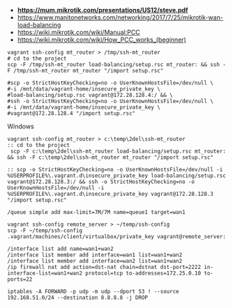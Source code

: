 * **https://mum.mikrotik.com/presentations/US12/steve.pdf**
* https://www.manitonetworks.com/networking/2017/7/25/mikrotik-wan-load-balancing
* https://wiki.mikrotik.com/wiki/Manual:PCC
* https://wiki.mikrotik.com/wiki/How_PCC_works_(beginner)

```shell
vagrant ssh-config mt_router > /tmp/ssh-mt_router
# cd to the project
scp -F /tmp/ssh-mt_router load-balancing/setup.rsc mt_router: && ssh -F /tmp/ssh-mt_router mt_router "/import setup.rsc"

#scp -o StrictHostKeyChecking=no -o UserKnownHostsFile=/dev/null \
#-i /mnt/data/vagrant-home/insecure_private_key \
#load-balancing/setup.rsc vagrant@172.28.128.4:/ && \
#ssh -o StrictHostKeyChecking=no -o UserKnownHostsFile=/dev/null \
#-i /mnt/data/vagrant-home/insecure_private_key \
#vagrant@172.28.128.4 "/import setup.rsc"
```

Windows
```batch
vagrant ssh-config mt_router > c:\temp\2del\ssh-mt_router
:: cd to the project
 scp -F c:\temp\2del\ssh-mt_router load-balancing/setup.rsc mt_router: && ssh -F c:\temp\2del\ssh-mt_router mt_router "/import setup.rsc"

:: scp -o StrictHostKeyChecking=no -o UserKnownHostsFile=/dev/null -i %USERPROFILE%\.vagrant.d\insecure_private_key load-balancing/setup.rsc vagrant@172.28.128.3:/ && ssh -o StrictHostKeyChecking=no -o UserKnownHostsFile=/dev/null -i %USERPROFILE%\.vagrant.d\insecure_private_key vagrant@172.28.128.3 "/import setup.rsc"
```

```
/queue simple add max-limit=7M/7M name=queue1 target=wan1
```

```shell
vagrant ssh-config remote_server > ~/temp/ssh-config
scp -F ~/temp/ssh-config .vagrant/machines/client/virtualbox/private_key vagrant@remote_server:
```
```
/interface list add name=wan1+wan2
/interface list member add interface=wan1 list=wan1+wan2
/interface list member add interface=wan2 list=wan1+wan2
/ip firewall nat add action=dst-nat chain=dstnat dst-port=2222 in-interface-list=wan1+wan2 protocol=tcp to-addresses=172.25.0.10 to-ports=22
```
```shell
iptables -A FORWARD -p udp -m udp --dport 53 ! --source 192.168.51.0/24 --destination 8.8.8.8 -j DROP
```
